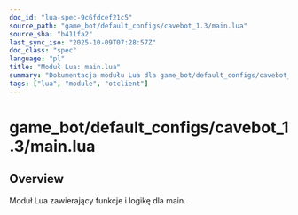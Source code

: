 ```yaml
---
doc_id: "lua-spec-9c6fdcef21c5"
source_path: "game_bot/default_configs/cavebot_1.3/main.lua"
source_sha: "b411fa2"
last_sync_iso: "2025-10-09T07:28:57Z"
doc_class: "spec"
language: "pl"
title: "Moduł Lua: main.lua"
summary: "Dokumentacja modułu Lua dla game_bot/default_configs/cavebot_1.3/main.lua"
tags: ["lua", "module", "otclient"]
---
```


# game_bot/default_configs/cavebot_1.3/main.lua

## Overview

Moduł Lua zawierający funkcje i logikę dla main.

